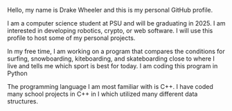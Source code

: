 Hello, my name is Drake Wheeler and this is my personal GitHub profile.

I am a computer science student at PSU and will be graduating in 2025. I am interested in developing robotics, crypto, or web software. I will use this profile to host some of my personal projects.

In my free time, I am working on a program that compares the conditions for surfing, snowboarding, kiteboarding, and skateboarding close to where I live and tells me which sport is best for today. 
I am coding this program in Python

The programming language I am most familiar with is C++. I have coded many school projects in C++ in I which utilized many different data structures. 

